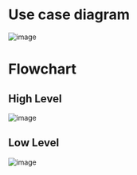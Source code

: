 # Use case diagram
![image](https://user-images.githubusercontent.com/98879965/155890151-b1cb1941-bab5-4e41-a051-05891d1f13fe.png)

# Flowchart
## High Level 
![image](https://user-images.githubusercontent.com/98879965/155890192-df6ed9c5-12f0-4598-8dc3-710bb6fe47c8.png)

## Low Level
![image](https://user-images.githubusercontent.com/98879965/155890882-f0c1e260-e731-46fe-a96e-a33a25c52581.png)



